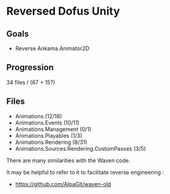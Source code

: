 # Reversed Dofus Unity

## Goals
- Reverse Ankama.Animator2D

## Progression
34 files / (67 + 15?)

## Files
- Animations (12/18)
- Animations.Events (10/11)
- Animations.Management (0/1)
- Animations.Playables (1/3)
- Animations.Rendering (8/31)
- Animations.Sources.Rendering.CustomPasses (3/5)

There are many similarities with the Waven code.

It may be helpful to refer to it to facilitate reverse engineering :
- https://github.com/AlpaGit/waven-old